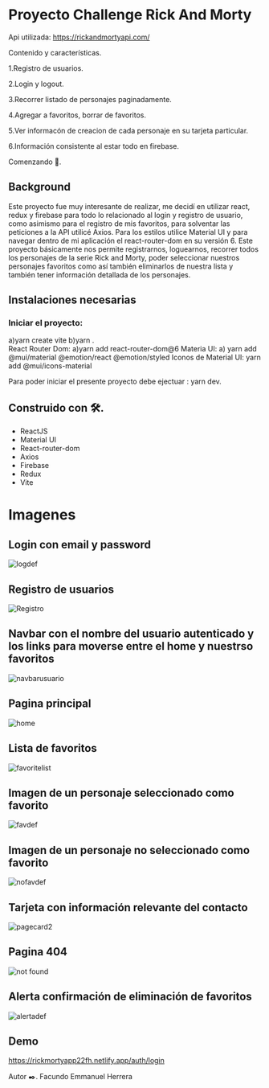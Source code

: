 

# Proyecto Challenge Rick And Morty 

Api utilizada: https://rickandmortyapi.com/

Contenido y características.

1.Registro de usuarios.

2.Login y logout.

3.Recorrer listado de personajes paginadamente.

4.Agregar a favoritos, borrar de favoritos.

5.Ver informacón de creacion de cada personaje en su tarjeta particular.

6.Información consistente al estar todo en firebase.


Comenzando 🚀.

 ## Background
Este proyecto fue muy interesante de realizar, me decidí en utilizar react, redux y firebase para todo lo relacionado al login y registro de usuario, como asimismo    para el registro de mis favoritos, para solventar las  peticiones a la API utilicé Axios. 
 Para los estilos utilice Material UI y para navegar dentro de mi aplicación el react-router-dom en su versión 6. 
 Este proyecto básicamente nos permite registrarnos, loguearnos, recorrer todos los personajes de la serie Rick and Morty, poder seleccionar nuestros personajes favoritos como así también eliminarlos de nuestra lista y también tener información detallada de los personajes.


 ## Instalaciones necesarias
 ### Iniciar el proyecto: 
  a)yarn create vite
  b)yarn .\
  React Router Dom: 
  a)yarn add react-router-dom@6
  Materia UI:
  a) yarn add @mui/material @emotion/react @emotion/styled
  Iconos de Material UI:
  yarn add @mui/icons-material

Para poder iniciar el presente proyecto debe ejectuar : yarn dev.

## Construido con 🛠️. 
  * ReactJS
  * Material UI
  * React-router-dom
  * Axios
  * Firebase 
  * Redux 
  * Vite
  
  # Imagenes
  
  ## Login con email y password
  ![logdef](https://user-images.githubusercontent.com/90207514/189541271-3b48dc36-d012-4152-9205-f463cb79f4ea.jpg)

  
  

  ## Registro de usuarios
  ![Registro](https://user-images.githubusercontent.com/90207514/189323341-1d181900-89cb-4450-9d9f-da7851c3ef1d.jpg)
  
  ## Navbar con el nombre del usuario autenticado y los links para moverse entre el home y nuestrso favoritos
  ![navbarusuario](https://user-images.githubusercontent.com/90207514/189323500-b1aa2aa6-0c04-4cf5-aa1f-4993451e101b.jpg)
  
  ## Pagina principal
  ![home](https://user-images.githubusercontent.com/90207514/189323754-9dd2ef94-b3bf-454d-a4bf-fd0211615d2b.jpg)

  ## Lista de favoritos
  ![favoritelist](https://user-images.githubusercontent.com/90207514/189323935-750e1c16-3561-4065-8b8c-d3fb5bca5568.jpg)
  
  ## Imagen de un personaje seleccionado como favorito
  
  ![favdef](https://user-images.githubusercontent.com/90207514/189541284-8c947dfc-88de-4bbb-934b-16491913eef0.jpg)
  
  ## Imagen de un personaje no seleccionado como favorito 
  ![nofavdef](https://user-images.githubusercontent.com/90207514/189541297-fcc02683-74f3-4ac4-825b-3c642d2c2678.jpg)


  ## Tarjeta con información relevante del contacto
 ![pagecard2](https://user-images.githubusercontent.com/90207514/189533800-bd33dab5-f39b-46a0-80a6-a478cfacdaae.jpg)

  
  ## Pagina 404
  ![not found](https://user-images.githubusercontent.com/90207514/189444783-9a06eee1-9c3c-404c-95b8-21b371e6d520.jpg)
  
  ## Alerta confirmación de eliminación de favoritos
  ![alertadef](https://user-images.githubusercontent.com/90207514/189541320-06bfcb01-333a-4146-b5c0-1c12f213b21d.jpg)

  
 ## Demo
 https://rickmortyapp22fh.netlify.app/auth/login
 
 Autor ✒️.
 Facundo Emmanuel Herrera
